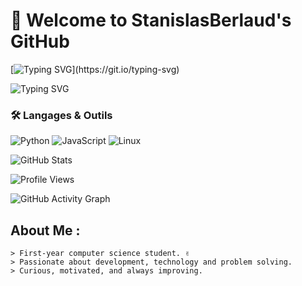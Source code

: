 # 👾 Welcome to StanislasBerlaud's GitHub

[![Typing SVG](https://readme-typing-svg.herokuapp.com?color=00FF00&lines=Welcome+to+my+GitHub;Computer+Science+Student;Always+Learning+Something+New...)](https://git.io/typing-svg)

![Typing SVG](https://readme-typing-svg.herokuapp.com?font=Fira+Code&size=22&pause=1000&color=58A6FF&center=true&vCenter=true&width=600&lines=print('Hello%2C+World');10+PRINT+'HELLO+WORLD';System.out.println("Hello%2C+World!");console.log("Hello%2C+World!");printf("Hello%2C+World!%5Cn");echo+"Hello+World";)

### 🛠️ Langages & Outils
![Python](https://img.shields.io/badge/Python-3670A0?style=for-the-badge&logo=python&logoColor=white)
![JavaScript](https://img.shields.io/badge/JavaScript-F7DF1E?style=for-the-badge&logo=javascript&logoColor=black)
![Linux](https://img.shields.io/badge/Linux-FCC624?style=for-the-badge&logo=linux&logoColor=black)


![GitHub Stats](https://github-readme-stats.vercel.app/api?username=StanislasBerlaud&show_icons=true&theme=radical)

![Profile Views](https://komarev.com/ghpvc/?username=StanislasBerlaud&color=blue)


![GitHub Activity Graph](https://github-readme-activity-graph.cyclic.app/graph?username=StanislasBerlaud&theme=dracula)



## About Me :

```plaintext
> First-year computer science student. ✌
> Passionate about development, technology and problem solving.
> Curious, motivated, and always improving.
